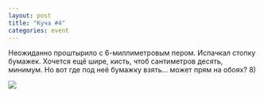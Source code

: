```yaml
---
layout: post
title: "Куча #4"
categories: event
---
```

Неожиданно проштырило с 6-миллиметровым пером. Испачкал стопку бумажек. Хочется ещё шире, кисть, чтоб сантиметров десять, минимум. Но вот где под неё бумажку взять... может прям на обоях? 8)

![](https://pics.livejournal.com/quillcraft/pic/000r7dyp)